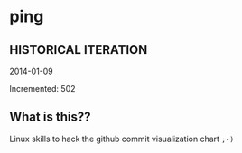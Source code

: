 # ping

## HISTORICAL ITERATION
2014-01-09

Incremented: 502

## What is this?? 
Linux skills to hack the github commit visualization chart `;-)`
